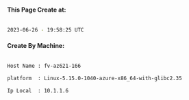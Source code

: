 
   
#### This Page Create at:

```bash

2023-06-26 - 19:58:25 UTC

```

#### Create By Machine:

```bash

Host Name : fv-az621-166

platform  : Linux-5.15.0-1040-azure-x86_64-with-glibc2.35

Ip Local  : 10.1.1.6

```

